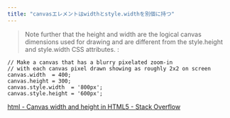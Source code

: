 ```yaml
---
title: "canvasエレメントはwidthとstyle.widthを別個に持つ"
---
```


> Note further that the height and width are the logical canvas dimensions used for drawing and are different from the style.height and style.width CSS attributes.
:

```
// Make a canvas that has a blurry pixelated zoom-in
// with each canvas pixel drawn showing as roughly 2x2 on screen
canvas.width  = 400;
canvas.height = 300; 
canvas.style.width  = '800px';
canvas.style.height = '600px';
```

[html - Canvas width and height in HTML5 - Stack Overflow](https://stackoverflow.com/questions/4938346/canvas-width-and-height-in-html5)
